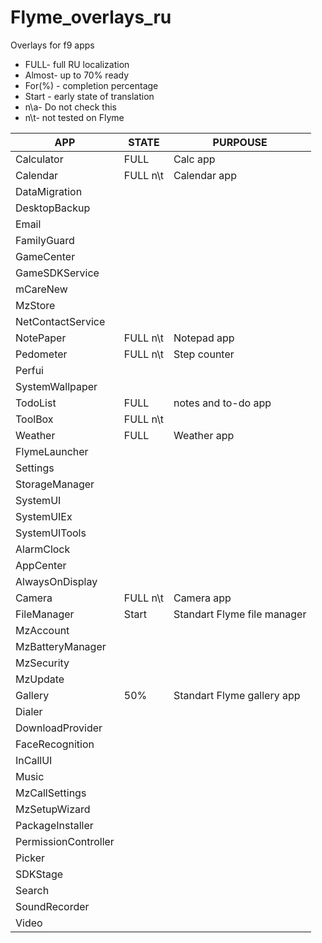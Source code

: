 # Flyme_overlays_ru
Overlays for f9 apps

- FULL- full RU localization 
- Almost- up to 70% ready
- For(%) - completion percentage
- Start - early state of translation
- n\a- Do not check this
- n\t- not tested on Flyme

| APP | STATE | PURPOUSE |
| ------ | ------ | ------ |
| Calculator | FULL | Calc app |
| Calendar | FULL n\t | Calendar app |
| DataMigration | | |
| DesktopBackup | | |
| Email | | |
| FamilyGuard | | |
| GameCenter | | |
| GameSDKService | | |
| mCareNew | | |
| MzStore | | |
| NetContactService | | |
| NotePaper | FULL n\t | Notepad app |
| Pedometer | FULL n\t | Step counter |
| Perfui | | |
| SystemWallpaper | | |
| TodoList | FULL | notes and to-do app |
| ToolBox | FULL n\t | |
| Weather | FULL | Weather app |
| FlymeLauncher |  |  |
| Settings |  |  |
| StorageManager |  |  |
| SystemUI |  |  |
| SystemUIEx |  |  |
| SystemUITools |  |  |
| AlarmClock |  |  |
| AppCenter |  |  |
| AlwaysOnDisplay |  |  |
| Camera | FULL n\t | Camera app |
| FileManager | Start | Standart Flyme file manager |
| MzAccount |  |  |
| MzBatteryManager |  |  |
| MzSecurity |  |  |
| MzUpdate |  |  |
| Gallery | 50% | Standart Flyme gallery app |
| Dialer |  |  |
| DownloadProvider |  |  |
| FaceRecognition |  |  |
| InCallUI |  |  |
| Music |  |  |
| MzCallSettings |  |  |
| MzSetupWizard |  |  |
| PackageInstaller |  |  |
| PermissionController |  |  |
| Picker |  |  |
| SDKStage |  |  |
| Search |  |  |
| SoundRecorder |  |  |
| Video |  |  |